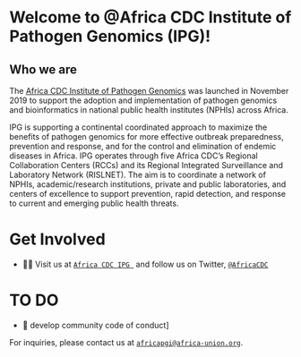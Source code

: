 # Welcome to @Africa CDC Institute of Pathogen Genomics (IPG)!

## Who we are 

The [Africa CDC Institute of Pathogen Genomics](https://ipg.africacdc.org) was launched in November 2019 to support the adoption and implementation of pathogen genomics and bioinformatics in national public health institutes (NPHIs) across Africa.

IPG is supporting a continental coordinated approach to maximize the benefits of pathogen genomics for more effective outbreak preparedness, prevention and response, and for the control and elimination of endemic diseases in Africa. IPG operates through five Africa CDC’s Regional Collaboration Centers (RCCs) and its Regional Integrated Surveillance and Laboratory Network (RISLNET). The aim is to coordinate a network of NPHIs, academic/research institutions, private and public laboratories, and centers of excellence to support prevention, rapid detection, and response to current and emerging public health threats.

# Get Involved

- 👩‍💻 Visit us at [`Africa CDC IPG `](https://ipg.africacdc.org) and follow us on Twitter, [`@AfricaCDC`](https://twitter.com/AfricaCDC)

# TO DO 
- 🤗 develop community code of conduct]

For inquiries, please contact us at [`africapgi@africa-union.org`](mailto:africapgi@africa-union.org).
